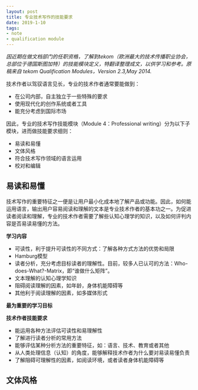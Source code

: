 ```yaml
---
layout: post
title: 专业技术写作的技能要求
date: 2019-1-10
tags: 
- note
- qualification module
---
```


*因近期在做文档部门的任职资格，了解到tekom（欧洲最大的技术传播职业协会，总部位于德国斯图加特）的技能模块定义，特翻译整理成文，以供学习和参考。原稿来自 tekom Qualification Modules，Version 2.3,May 2014.*

技术作者以驾驭语言见长，专业的技术作者通常要能做到：

- 在公司内部，自主独立于一些特殊的要求
- 使用现代化的创作系统或者工具
- 能充分考虑到国际市场

因此，专业的技术写作技能模块（Module 4：Professional writing）分为以下子模块，进而做技能要求细则：

- 易读和易懂
- 文体风格
- 符合技术写作领域的语言运用
- 校对和编辑

## 易读和易懂

技术写作的重要特征之一便是让用户最小化成本地了解产品或功能。因此，如何能运用语言，输出用户容易阅读和理解的文本是专业技术作者的基本功之一。为促进读者阅读和理解，专业的技术作者需要了解些认知心理学的知识，以及如何评判内容是否易读易懂的方法。

**学习内容**

- 可读性，利于提升可读性的不同方式：了解各种方式方法的优势和局限
- Hamburg模型
- 读者分析，充分考虑目标读者的理解性。目前，较多人已认可的方法：Who-does-What?-Matrix，即“谁做什么矩阵”。
- 文本理解的认知心理学知识
- 阻碍阅读理解的因素，如年龄，身体机能障碍等
- 其他利于阅读理解的因素，如多媒体形式

**最为重要的学习目标**

**技术作者技能要求**

- 能运用各种方法评估可读性和易理解性
- 了解进行读者分析的常用方法
- 能够评估某种分析方法的重要特征，如：语言、技术、教育或者其他
- 从人类处理信息（认知）的角度，能够解释技术作者为什么要对易读易懂负责
- 了解阻碍可理解性的因素，如阅读环境，或者读者身体机能障碍等

## 文体风格


